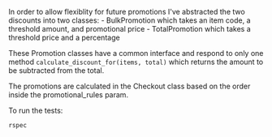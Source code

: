In order to allow flexiblity for future promotions I've abstracted the two discounts into two classes:
    - BulkPromotion which takes an item code, a threshold amount, and promotional price
    - TotalPromotion which takes a threshold price and a percentage

These Promotion classes have a common interface and respond to only one method ```calculate_discount_for(items, total)``` which returns the amount to be subtracted from the total.

The promotions are calculated in the Checkout class based on the order inside the promotional_rules param. 

To run the tests:
```
rspec
```